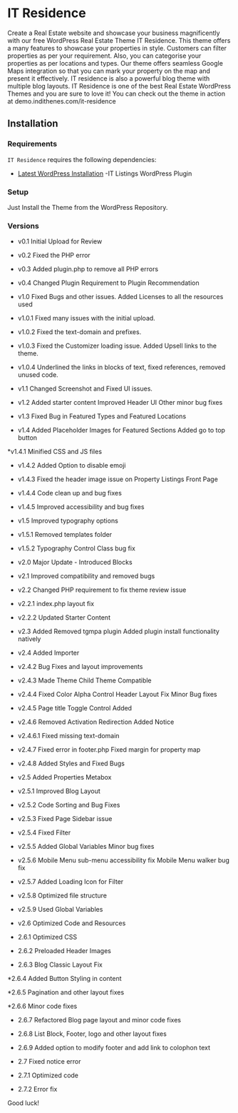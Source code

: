 
IT Residence
===

Create a Real Estate website and showcase your business magnificently with our free WordPress Real Estate Theme IT Residence. This theme offers a many features to showcase your properties in style. Customers can filter properties as per your requirement. Also, you can categorise your properties as per locations and types. Our theme offers seamless Google Maps integration so that you can mark your property on the map and present it effectively. IT residence is also a powerful blog theme with multiple blog layouts. IT Residence is one of the best Real Estate WordPress Themes and you are sure to love it! You can check out the theme in action at demo.indithenes.com/it-residence

Installation
---------------

### Requirements

`IT Residence` requires the following dependencies:

- [Latest WordPress Installation](https://wordpress.org/download/)
-IT Listings WordPress Plugin

### Setup

Just Install the Theme from the WordPress Repository.

### Versions

* v0.1
	Initial Upload for Review

* v0.2
	Fixed the PHP error

* v0.3
	Added plugin.php to remove all PHP errors

* v0.4
	Changed Plugin Requirement to Plugin Recommendation

* v1.0
	Fixed Bugs and other issues. Added Licenses to all the resources used

* v1.0.1
	Fixed many issues with the initial upload.

* v1.0.2
	Fixed the text-domain and prefixes.

* v1.0.3
	Fixed the Customizer loading issue. Added Upsell links to the theme.

* v1.0.4
	Underlined the links in blocks of text, fixed references, removed unused code.

* v1.1
	Changed Screenshot and Fixed UI issues.

* v1.2
	Added starter content
	Improved Header UI
	Other minor bug fixes

* v1.3
	Fixed Bug in Featured Types and Featured Locations

* v1.4
	Added Placeholder Images for Featured Sections
	Added go to top button

*v1.4.1
	Minified CSS and JS files

* v1.4.2
	Added Option to disable emoji

* v1.4.3
	Fixed the header image issue on Property Listings Front Page

* v1.4.4
	Code clean up and bug fixes

* v1.4.5
	Improved accessibility and bug fixes

* v1.5
	Improved typography options
* v1.5.1
	Removed templates folder

* v1.5.2
	Typography Control Class bug fix

* v2.0
	Major Update - Introduced Blocks

* v2.1
	Improved compatibility and removed bugs

* v2.2
	Changed PHP requirement to fix theme review issue

* v2.2.1
	index.php layout fix

* v2.2.2
	Updated Starter Content

* v2.3
	Added Removed tgmpa plugin
	Added plugin install functionality natively

* v2.4
	Added Importer

* v2.4.2
	Bug Fixes and layout improvements

* v2.4.3
	Made Theme Child Theme Compatible

* v2.4.4
	Fixed Color Alpha Control
	Header Layout Fix
	Minor Bug fixes

* v2.4.5
	Page title Toggle Control Added

* v2.4.6
	Removed Activation Redirection
	Added Notice

* v2.4.6.1
	Fixed missing text-domain

* v2.4.7
	Fixed error in footer.php
	Fixed margin for property map

* v2.4.8
	Added Styles and Fixed Bugs

* v2.5
	Added Properties Metabox

* v2.5.1
	Improved Blog Layout

* v2.5.2
	Code Sorting and Bug Fixes

* v2.5.3
	Fixed Page Sidebar issue

* v2.5.4
	Fixed Filter

* v2.5.5
	Added Global Variables
	Minor bug fixes

* v2.5.6
	Mobile Menu sub-menu accessibility fix
	Mobile Menu walker bug fix

* v2.5.7
	Added Loading Icon for Filter

* v2.5.8
	Optimized file structure

* v2.5.9
	Used Global Variables

* v2.6
	Optimized Code and Resources

* 2.6.1
	Optimized CSS

* 2.6.2
	Preloaded Header Images

* 2.6.3
	Blog Classic Layout Fix

*2.6.4
	Added Button Styling in content

*2.6.5
	Pagination and other layout fixes

*2.6.6
	Minor code fixes

* 2.6.7
	Refactored Blog page layout and minor code fixes

* 2.6.8
	List Block, Footer, logo and other layout fixes

* 2.6.9
	Added option to modify footer and add link to colophon text

* 2.7
	Fixed notice error

* 2.7.1
	Optimized code

* 2.7.2
	Error fix

Good luck!

